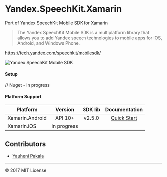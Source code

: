# Yandex.SpeechKit.Xamarin
Port of Yandex SpeechKit Mobile SDK for Xamarin

> The Yandex SpeechKit Mobile SDK is a multiplatform library that allows you to add Yandex speech technologies to mobile apps for iOS, Android, and Windows Phone.

https://tech.yandex.com/speechkit/mobilesdk/

![Yandex SpeechKit Mobile SDK](https://yastatic.net/doccenter/images/tech-com/speechkit/freeze/SyYyiTJgNxR_Ntf-3VUnb8ouO1A.png)

#### Setup

// Nuget - in progress

#### Platform Support

| Platform            | Version | SDK lib | Documentation |
| ------------------- | :------------------: | :---: | :---: |
| Xamarin.Android     | API 10+ | v2.5.0 | [Quick Start](https://tech.yandex.com/speechkit/mobilesdk/doc/android/2.5/quick-start/concepts/about-docpage/)
| Xamarin.iOS         | in progress | | |

## Contributors
* [Yauheni Pakala](https://github.com/wcoder)

---
&copy; 2017 MIT License
